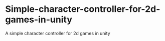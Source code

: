 # Simple-character-controller-for-2d-games-in-unity
A simple character controller for 2d games in unity
